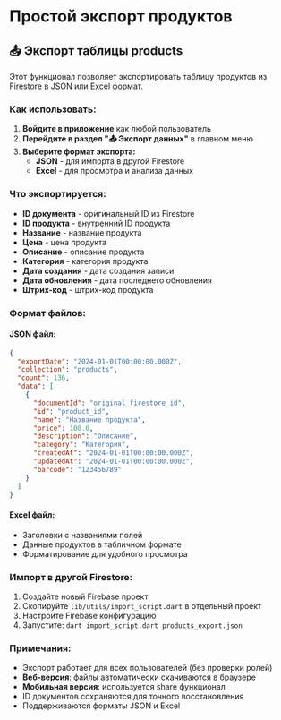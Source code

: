 # Простой экспорт продуктов

## 📤 Экспорт таблицы products

Этот функционал позволяет экспортировать таблицу продуктов из Firestore в JSON или Excel формат.

### Как использовать:

1. **Войдите в приложение** как любой пользователь
2. **Перейдите в раздел "📤 Экспорт данных"** в главном меню
3. **Выберите формат экспорта:**
   - **JSON** - для импорта в другой Firestore
   - **Excel** - для просмотра и анализа данных

### Что экспортируется:

- **ID документа** - оригинальный ID из Firestore
- **ID продукта** - внутренний ID продукта
- **Название** - название продукта
- **Цена** - цена продукта
- **Описание** - описание продукта
- **Категория** - категория продукта
- **Дата создания** - дата создания записи
- **Дата обновления** - дата последнего обновления
- **Штрих-код** - штрих-код продукта

### Формат файлов:

#### JSON файл:
```json
{
  "exportDate": "2024-01-01T00:00:00.000Z",
  "collection": "products",
  "count": 136,
  "data": [
    {
      "documentId": "original_firestore_id",
      "id": "product_id",
      "name": "Название продукта",
      "price": 100.0,
      "description": "Описание",
      "category": "Категория",
      "createdAt": "2024-01-01T00:00:00.000Z",
      "updatedAt": "2024-01-01T00:00:00.000Z",
      "barcode": "123456789"
    }
  ]
}
```

#### Excel файл:
- Заголовки с названиями полей
- Данные продуктов в табличном формате
- Форматирование для удобного просмотра

### Импорт в другой Firestore:

1. Создайте новый Firebase проект
2. Скопируйте `lib/utils/import_script.dart` в отдельный проект
3. Настройте Firebase конфигурацию
4. Запустите: `dart import_script.dart products_export.json`

### Примечания:

- Экспорт работает для всех пользователей (без проверки ролей)
- **Веб-версия**: файлы автоматически скачиваются в браузере
- **Мобильная версия**: используется share функционал
- ID документов сохраняются для точного восстановления
- Поддерживаются форматы JSON и Excel 